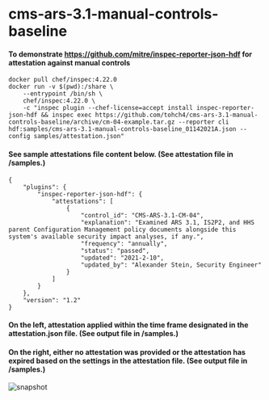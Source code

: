 # cms-ars-3.1-manual-controls-baseline

#### To demonstrate https://github.com/mitre/inspec-reporter-json-hdf for attestation against manual controls

```
docker pull chef/inspec:4.22.0 
docker run -v $(pwd):/share \
    --entrypoint /bin/sh \
    chef/inspec:4.22.0 \
    -c "inspec plugin --chef-license=accept install inspec-reporter-json-hdf && inspec exec https://github.com/tohch4/cms-ars-3.1-manual-controls-baseline/archive/cm-04-example.tar.gz --reporter cli hdf:samples/cms-ars-3.1-manual-controls-baseline_01142021A.json --config samples/attestation.json"
```
#### See sample attestations file content below. (See attestation file in /samples.)
```
{
    "plugins": {
        "inspec-reporter-json-hdf": {
            "attestations": [
                {
                    "control_id": "CMS-ARS-3.1-CM-04",
                    "explanation": "Examined ARS 3.1, IS2P2, and HHS parent Configuration Management policy documents alongside this system's available security impact analyses, if any.",
                    "frequency": "annually",
                    "status": "passed",
                    "updated": "2021-2-10",
                    "updated_by": "Alexander Stein, Security Engineer"
                }
            ]
        }
    },
    "version": "1.2"
}
```

#### On the left, attestation applied within the time frame designated in the attestation.json file. (See output file in /samples.)

#### On the right, either no attestation was provided or the attestation has expired based on the settings in the attestation file. (See output file in /samples.)

![snapshot](https://github.com/ejaronne/cms-ars-3.1-manual-controls-baseline/blob/main/samples/snap2.gif)

